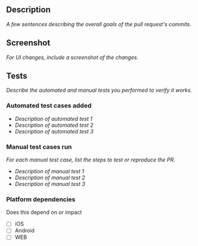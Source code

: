 ## Description

_A few sentences describing the overall goals of the pull request's commits._

## Screenshot

_For UI changes, include a screenshot of the changes._

## Tests

_Describe the automated and manual tests you performed to verify it works._

### Automated test cases added

- _Description of automated test 1_
- _Description of automated test 2_
- _Description of automated test 3_

### Manual test cases run

_For each manual test case, list the steps to test or reproduce the PR._

- _Description of manual test 1_
- _Description of manual test 2_
- _Description of manual test 3_

### Platform dependencies

Does this depend on or impact

- [ ] iOS
- [ ] Android
- [ ] WEB
